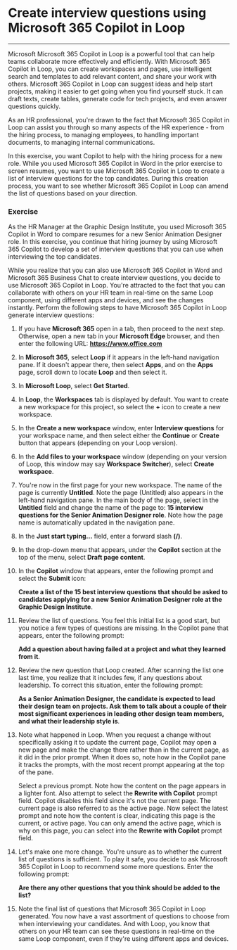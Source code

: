 # Create interview questions using Microsoft 365 Copilot in Loop
---
Microsoft Microsoft 365 Copilot in Loop is a powerful tool that can help teams collaborate more effectively and efficiently. With Microsoft 365 Copilot in Loop, you can create workspaces and pages, use intelligent search and templates to add relevant content, and share your work with others. Microsoft 365 Copilot in Loop can suggest ideas and help start projects, making it easier to get going when you find yourself stuck. It can draft texts, create tables, generate code for tech projects, and even answer questions quickly.

As an HR professional, you're drawn to the fact that Microsoft 365 Copilot in Loop can assist you through so many aspects of the HR experience - from the hiring process, to managing employees, to handling important documents, to managing internal communications.

In this exercise, you want Copilot to help with the hiring process for a new role. While you used Microsoft 365 Copilot in Word in the prior exercise to screen resumes, you want to use Microsoft 365 Copilot in Loop to create a list of interview questions for the top candidates. During this creation process, you want to see whether Microsoft 365 Copilot in Loop can amend the list of questions based on your direction.

### Exercise

As the HR Manager at the Graphic Design Institute, you used Microsoft 365 Copilot in Word to compare resumes for a new Senior Animation Designer role. In this exercise, you continue that hiring journey by using Microsoft 365 Copilot to develop a set of interview questions that you can use when interviewing the top candidates.

While you realize that you can also use Microsoft 365 Copilot in Word and Microsoft 365 Business Chat to create interview questions, you decide to use Microsoft 365 Copilot in Loop. You're attracted to the fact that you can collaborate with others on your HR team in real-time on the same Loop component, using different apps and devices, and see the changes instantly. Perform the following steps to have Microsoft 365 Copilot in Loop generate interview questions:

1.  If you have **Microsoft 365** open in a tab, then proceed to the next step. Otherwise, open a new tab in your **Microsoft Edge** browser, and then enter the following URL: **https://www.office.com**
2.  In **Microsoft 365**, select **Loop** if it appears in the left-hand navigation pane. If it doesn't appear there, then select **Apps**, and on the **Apps** page, scroll down to locate **Loop** and then select it.
3.  In **Microsoft Loop**, select **Get Started**.
4.  In **Loop**, the **Workspaces** tab is displayed by default. You want to create a new workspace for this project, so select the **+** icon to create a new workspace.
5.  In the **Create a new workspace** window, enter **Interview questions** for your workspace name, and then select either the **Continue** or **Create** button that appears (depending on your Loop version).
6.  In the **Add files to your workspace** window (depending on your version of Loop, this window may say **Workspace Switcher**), select **Create workspace**.
7.  You're now in the first page for your new workspace. The name of the page is currently **Untitled**. Note the page (Untitled) also appears in the left-hand navigation pane. In the main body of the page, select in the **Untitled** field and change the name of the page to: **15 interview questions for the Senior Animation Designer role**. Note how the page name is automatically updated in the navigation pane.
8.  In the **Just start typing...** field, enter a forward slash **(/)**.
9.  In the drop-down menu that appears, under the **Copilot** section at the top of the menu, select **Draft page content**.
10. In the **Copilot** window that appears, enter the following prompt and select the **Submit** icon:
    
    **Create a list of the 15 best interview questions that should be asked to candidates applying for a new Senior Animation Designer role at the Graphic Design Institute**.
11. Review the list of questions. You feel this initial list is a good start, but you notice a few types of questions are missing. In the Copilot pane that appears, enter the following prompt:
    
    **Add a question about having failed at a project and what they learned from it**.
12. Review the new question that Loop created. After scanning the list one last time, you realize that it includes few, if any questions about leadership. To correct this situation, enter the following prompt:
    
    **As a Senior Animation Designer, the candidate is expected to lead their design team on projects. Ask them to talk about a couple of their most significant experiences in leading other design team members, and what their leadership style is**.
13. Note what happened in Loop. When you request a change without specifically asking it to update the current page, Copilot may open a new page and make the change there rather than in the current page, as it did in the prior prompt. When it does so, note how in the Copilot pane it tracks the prompts, with the most recent prompt appearing at the top of the pane.
    
    Select a previous prompt. Note how the content on the page appears in a lighter font. Also attempt to select the **Rewrite with Copilot** prompt field. Copilot disables this field since it's not the current page. The current page is also referred to as the active page. Now select the latest prompt and note how the content is clear, indicating this page is the current, or active page. You can only amend the active page, which is why on this page, you can select into the **Rewrite with Copilot** prompt field.
14. Let's make one more change. You're unsure as to whether the current list of questions is sufficient. To play it safe, you decide to ask Microsoft 365 Copilot in Loop to recommend some more questions. Enter the following prompt:
    
    **Are there any other questions that you think should be added to the list?**
15. Note the final list of questions that Microsoft 365 Copilot in Loop generated. You now have a vast assortment of questions to choose from when interviewing your candidates. And with Loop, you know that others on your HR team can see these questions in real-time on the same Loop component, even if they're using different apps and devices.
